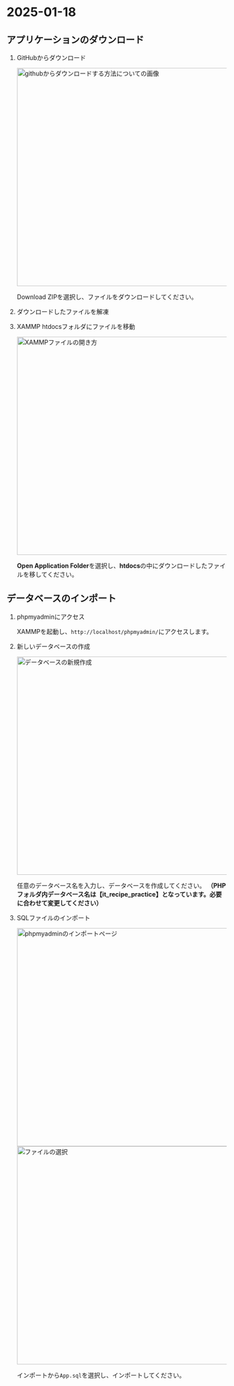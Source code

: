 # 2025-01-18

## アプリケーションのダウンロード

1. GitHubからダウンロード
   
   <img width="500" alt="githubからダウンロードする方法についての画像" src="https://github.com/user-attachments/assets/8e030a35-70c7-42b3-8a25-ec48c4bbf51a" />
   
   Download ZIPを選択し、ファイルをダウンロードしてください。

2. ダウンロードしたファイルを解凍

3. XAMMP htdocsフォルダにファイルを移動
   
   <img width="500" alt="XAMMPファイルの開き方" src="https://github.com/user-attachments/assets/2ed171c4-3c73-4e37-a096-434b6d98d238" />
   
   **Open Application Folder**を選択し、**htdocs**の中にダウンロードしたファイルを移してください。

## データベースのインポート

1. phpmyadminにアクセス
   
   XAMMPを起動し、`http://localhost/phpmyadmin/`にアクセスします。

2. 新しいデータベースの作成
   
   <img width="500" alt="データベースの新規作成" src="https://github.com/user-attachments/assets/5a5f7236-c4b7-4168-8200-a495b84b9bd7" />
   
   任意のデータベース名を入力し、データベースを作成してください。
   **（PHPフォルダ内データベース名は【it_recipe_practice】となっています。必要に合わせて変更してください）**

3. SQLファイルのインポート
   
   <img width="500" alt="phpmyadminのインポートページ" src="https://github.com/user-attachments/assets/f7c774d9-58fb-4930-b011-53ec9502f089" />
   
   <img width="500" alt="ファイルの選択" src="https://github.com/user-attachments/assets/96580d69-38cb-4955-8f75-2308233453ea" />
   
   インポートから`App.sql`を選択し、インポートしてください。
